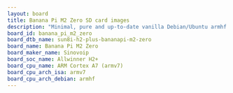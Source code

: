 ```yaml
---
layout: board
title: Banana Pi M2 Zero SD card images
description: "Minimal, pure and up-to-date vanilla Debian/Ubuntu armhf SD card images for Banana Pi M2 Zero by Sinovoip, SoC: Allwinner H2+, CPU ISA: armv7"
board_id: banana_pi_m2_zero
board_dtb_name: sun8i-h2-plus-bananapi-m2-zero
board_name: Banana Pi M2 Zero
board_maker_name: Sinovoip
board_soc_name: Allwinner H2+
board_cpu_name: ARM Cortex A7 (armv7)
board_cpu_arch_isa: armv7
board_cpu_arch_debian: armhf
---
```

